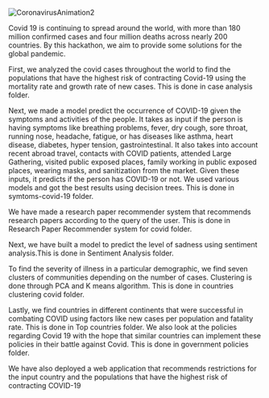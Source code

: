 ![CoronavirusAnimation2](https://user-images.githubusercontent.com/50532530/125357760-ae569f00-e385-11eb-8862-967827fc31a9.gif)



Covid 19 is continuing to spread around the world, with more than 180 million confirmed cases and four million deaths across nearly 200 countries. By this hackathon, we aim to provide some solutions for the global pandemic.

First, we analyzed the covid cases throughout the world to find the populations that have the highest risk of contracting Covid-19 using the mortality rate and growth rate of new cases. This is done in case analysis folder.

Next, we made a model predict the occurrence of COVID-19 given the symptoms and activities of the people. It takes as input if the person is having symptoms like breathing problems, fever, dry cough, sore throat, running nose, headache, fatigue, or has diseases like asthma, heart disease, diabetes, hyper tension, gastrointestinal. It also takes into account recent abroad travel, contacts with COVID patients, attended Large Gathering, visited public exposed places, family working in public exposed places, wearing masks, and sanitization from the market. Given these inputs, it predicts if the person has COVID-19 or not. We used various models and got the best results using decision trees. This is done in symtoms-covid-19 folder.

We have made a research paper recommender system that recommends research papers according to the query of the user. This is done in Research Paper Recommender system for covid folder.

Next, we have built a model to predict the level of sadness using sentiment analysis.This is done in Sentiment Analysis folder.

To find the severity of illness in a particular demographic, we find seven clusters of communities depending on the number of cases. Clustering is done through PCA and K means algorithm. This is done in countries clustering covid folder.

Lastly, we find countries in different continents that were successful in combating COVID using factors like new cases per population and fatality rate. This is done in Top countries folder. We also look at the policies regarding Covid 19 with the hope that similar countries can implement these policies in their battle against Covid. This is done in government policies folder.

We have also deployed a web application that recommends restrictions for the input country and the populations that have the highest risk of contracting COVID-19
